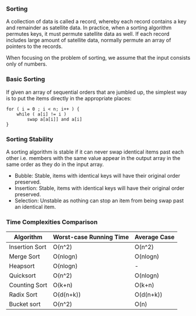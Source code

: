 ### Sorting

A collection of data is called a record, whereby each record contains a key and remainder as satellite data. In practice, when a sorting algorithm permutes keys, it must permute satellite data as well. If each record includes large amount of satellite data, normally permute an array of pointers to the records.

When focusing on the problem of sorting, we assume that the input consists only of numbers.

### Basic Sorting

If given an array of sequential orders that are jumbled up, the simplest way is to put the items directly in the appropriate places:

```
for ( i = 0 ; i < n; i++ ) {
    while ( a[i] != i )
        swap a[a[i]] and a[i]
}
```

### Sorting Stability

A sorting algorithm is stable if it can never swap identical items past each other i.e. members with the same value appear in the output array in the same order as they do in the input array. 

- Bubble: Stable, items with identical keys will have their original order preserved.
- Insertion: Stable, items with identical keys will have their original order preserved.
- Selection: Unstable as nothing can stop an item from being swap past an identical item.

### Time Complexities Comparison

| Algorithm      | Worst-case Running Time | Average Case |
| -------------- | ----------------------- | ------------ |
| Insertion Sort | O(n^2)                  | O(n^2)       |
| Merge Sort     | O(nlogn)                | O(nlogn)     |
| Heapsort       | O(nlogn)                | -            |
| Quicksort      | O(n^2)                  | O(nlogn)     |
| Counting Sort  | O(k+n)                  | O(k+n)       |
| Radix Sort     | O(d(n+k))               | O(d(n+k))    |
| Bucket sort    | O(n^2)                  | O(n)         |
